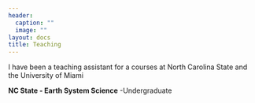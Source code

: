 ```yaml
---
header:
  caption: ""
  image: ""
layout: docs
title: Teaching
---
```


I have been a teaching assistant for a courses at North Carolina State and the University of Miami

**NC State - Earth System Science**
-Undergraduate
